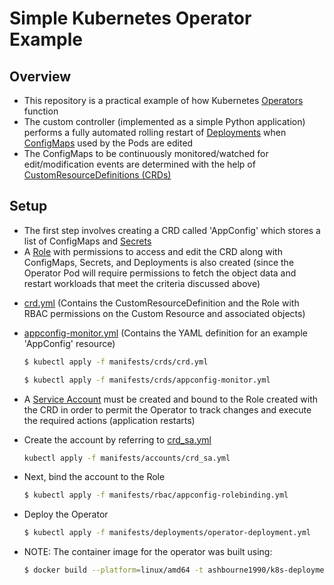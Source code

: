 # Simple Kubernetes Operator Example

## Overview

* This repository is a practical example of how Kubernetes [Operators](https://kubernetes.io/docs/concepts/extend-kubernetes/operator/) function
* The custom controller (implemented as a simple Python application) performs a fully automated rolling restart of [Deployments](https://kubernetes.io/docs/concepts/workloads/controllers/deployment/) when [ConfigMaps](https://kubernetes.io/docs/concepts/configuration/configmap/) used by the Pods are edited
* The ConfigMaps to be continuously monitored/watched for edit/modification events are determined with the help of [CustomResourceDefinitions (CRDs)](https://kubernetes.io/docs/concepts/extend-kubernetes/api-extension/custom-resources/)

## Setup

* The first step involves creating a CRD called 'AppConfig' which stores a list of ConfigMaps and [Secrets](https://kubernetes.io/docs/concepts/configuration/secret/)
* A [Role](https://kubernetes.io/docs/reference/access-authn-authz/rbac/#role-and-clusterrole) with permissions to access and edit the CRD along with ConfigMaps, Secrets, and Deployments is also created (since the Operator Pod will require permissions to fetch the object data and restart workloads that meet the criteria discussed above)

-  [crd.yml](manifests/crds/crd.yml) (Contains the CustomResourceDefinition and the Role with RBAC permissions on the Custom Resource and associated objects)
-  [appconfig-monitor.yml](manifests/crds/appconfig-monitor.yml) (Contains the YAML definition for an example 'AppConfig' resource)

    ```bash
    $ kubectl apply -f manifests/crds/crd.yml
    ```
    ```bash
    $ kubectl apply -f manifests/crds/appconfig-monitor.yml
    ```

* A [Service Account](https://kubernetes.io/docs/tasks/configure-pod-container/configure-service-account/) must be created and bound to the Role created with the CRD in order to permit the Operator to track changes and execute the required actions (application restarts)
* Create the account by referring to [crd_sa.yml](manifests/accounts/crd_sa.yml)

    ```bash
    kubectl apply -f manifests/accounts/crd_sa.yml
    ```

* Next, bind the account to the Role

    ```bash
    $ kubectl apply -f manifests/rbac/appconfig-rolebinding.yml
    ```

* Deploy the Operator

    ```bash
    $ kubectl apply -f manifests/deployments/operator-deployment.yml
    ```

* NOTE: The container image for the operator was built using:

    ```bash
    $ docker build --platform=linux/amd64 -t ashbourne1990/k8s-deployment-envconfig-operator:latest .
    ```



